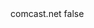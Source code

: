 <?xml version="1.0" encoding="UTF-8"?>
<CustomMetadata xmlns="http://soap.sforce.com/2006/04/metadata">
    <label>comcast.net</label>
    <protected>false</protected>
</CustomMetadata>
